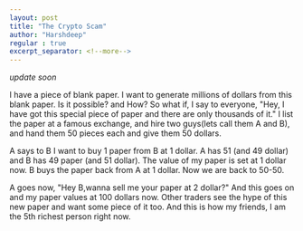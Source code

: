 ```yaml
---
layout: post
title: "The Crypto Scam"
author: "Harshdeep"
regular : true
excerpt_separator: <!--more-->
---
```


_update soon_
<!--more-->

I have a piece of blank paper. I want to generate millions of dollars from this blank paper. Is it possible? and How?
So what if, I say to everyone, "Hey, I have got this special piece of paper and there are only thousands of it." I list the paper at a famous exchange, and hire two guys(lets call them A and B), and hand them 50 pieces each and give them 50 dollars. 

A says to B I want to buy 1 paper from B at 1 dollar.
A has 51 (and 49 dollar) and B has 49 paper (and 51 dollar). The value of my paper is set at 1 dollar now. 
B buys the paper back from A at 1 dollar. Now we are back to 50-50.

A goes now, "Hey B,wanna sell me your paper at 2 dollar?"
And this goes on and my paper values at 100 dollars now. Other traders see the hype of this new paper and want some piece of it too. 
And this is how my friends, I am the 5th richest person right now.
 
